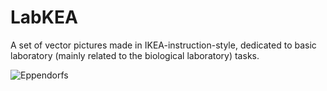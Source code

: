 # LabKEA
A set of vector pictures made in IKEA-instruction-style, dedicated to basic laboratory (mainly related to the biological laboratory) tasks.


![Eppendorfs](/LabKEA/Images/Collection.png)

